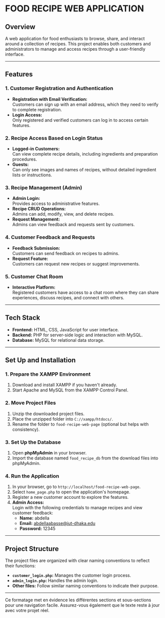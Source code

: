 # **FOOD RECIPE WEB APPLICATION**

## **Overview**  
A web application for food enthusiasts to browse, share, and interact around a collection of recipes. This project enables both customers and administrators to manage and access recipes through a user-friendly interface.

---

## **Features**

### **1. Customer Registration and Authentication**
- **Registration with Email Verification:**  
  Customers can sign up with an email address, which they need to verify to complete registration.  
- **Login Access:**  
  Only registered and verified customers can log in to access certain features.

### **2. Recipe Access Based on Login Status**
- **Logged-in Customers:**  
  Can view complete recipe details, including ingredients and preparation procedures.  
- **Guests:**  
  Can only see images and names of recipes, without detailed ingredient lists or instructions.

### **3. Recipe Management (Admin)**
- **Admin Login:**  
  Provides access to administrative features.  
- **Recipe CRUD Operations:**  
  Admins can add, modify, view, and delete recipes.  
- **Request Management:**  
  Admins can view feedback and requests sent by customers.

### **4. Customer Feedback and Requests**
- **Feedback Submission:**  
  Customers can send feedback on recipes to admins.  
- **Request Feature:**  
  Customers can request new recipes or suggest improvements.

### **5. Customer Chat Room**
- **Interactive Platform:**  
  Registered customers have access to a chat room where they can share experiences, discuss recipes, and connect with others.

---

## **Tech Stack**
- **Frontend:** HTML, CSS, JavaScript for user interface.  
- **Backend:** PHP for server-side logic and interaction with MySQL.  
- **Database:** MySQL for relational data storage.  

---

## **Set Up and Installation**

### **1. Prepare the XAMPP Environment**
1. Download and install XAMPP if you haven't already.  
2. Start Apache and MySQL from the XAMPP Control Panel.

### **2. Move Project Files**
1. Unzip the downloaded project files.  
2. Place the unzipped folder into `C://xampp/htdocs/`.  
3. Rename the folder to `food-recipe-web-page` (optional but helps with consistency).

### **3. Set Up the Database**
1. Open **phpMyAdmin** in your browser.  
2. Import the database named `food_recipe_db` from the download files into phpMyAdmin.

### **4. Run the Application**
1. In your browser, go to `http://localhost/food-recipe-web-page`.  
2. Select `home_page.php` to open the application's homepage.  
3. Register a new customer account to explore the features.  
4. **Admin Access:**  
   Login with the following credentials to manage recipes and view customer feedback:  
   - **Name:** abdella  
   - **Email:** abdellaabasse@iut-dhaka.edu  
   - **Password:** 12345  

---

## **Project Structure**
The project files are organized with clear naming conventions to reflect their functions:

- **`customer_login.php`:** Manages the customer login process.  
- **`admin_login.php`:** Handles the admin login.  
- **Other files:** Follow similar naming conventions to indicate their purpose.

---

Ce formatage met en évidence les différentes sections et sous-sections pour une navigation facile. Assurez-vous également que le texte reste à jour avec votre projet réel.
